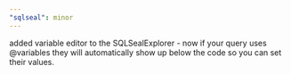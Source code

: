 ```yaml
---
"sqlseal": minor
---
```


added variable editor to the SQLSealExplorer - now if your query uses @variables they will automatically show up below the code so you can set their values.
